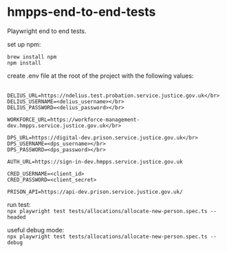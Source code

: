 # hmpps-end-to-end-tests
Playwright end to end tests. 

set up npm:

`brew install npm` </br>
`npm install`

create .env file at the root of the project with the following values:</br></br>
```
DELIUS_URL=https://ndelius.test.probation.service.justice.gov.uk</br>
DELIUS_USERNAME=<delius_username></br>
DELIUS_PASSWORD=<delius_password></br>

WORKFORCE_URL=https://workforce-management-dev.hmpps.service.justice.gov.uk</br>

DPS_URL=https://digital-dev.prison.service.justice.gov.uk</br>
DPS_USERNAME=<dps_username></br>
DPS_PASSWORD=<dps_password></br>

AUTH_URL=https://sign-in-dev.hmpps.service.justice.gov.uk

CRED_USERNAME=<client_id>
CRED_PASSWORD=<client_secret>

PRISON_API=https://api-dev.prison.service.justice.gov.uk/
```


run test:</br>
`npx playwright test tests/allocations/allocate-new-person.spec.ts --headed` 

useful debug mode:</br>
`npx playwright test tests/allocations/allocate-new-person.spec.ts --debug`

